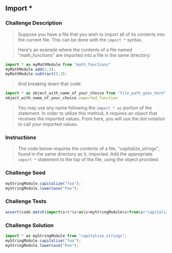 ## Import *

### Challenge Description

>Suppose you have a file that you wish to import all of its contents into the current file. This can be done with the `import *` syntax.

>Here's an example where the contents of a file named "math_functions" are imported into a file in the same directory:
```javascript
import * as myMathModule from "math_functions"
myMathModule.add(2,3);
myMathModule.subtract(5,3);
```

>And breaking down that code:
```javascript
import * as object_with_name_of_your_choice from "file_path_goes_here"
object_with_name_of_your_choice.imported_function
```
>You may use any name following the `import * as` portion of the statement. In order to utilize this method, it requires an object that receives the imported values. From here, you will use the dot notation to call your imported values.

### Instructions
>The code below requires the contents of a file, "capitalize_strings", found in the same directory as it, imported. Add the appropriate `import *` statement to the top of the file, using the object provided.

### Challenge Seed
```javascript
myStringModule.capitalize("foo");
myStringModule.lowercase("Foo");
```

### Challenge Tests
```javascript
assert(code.match(import\s+\*\s+as\s+myStringModule\s+from\s+"capitalize_strings"))
```

### Challenge Solution
```javascript
import * as myStringModule from "capitalize_strings";
myStringModule.capitalize("foo");
myStringModule.lowercase("Foo");
```